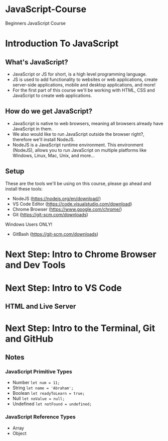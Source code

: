 # JavaScript-Course
Beginners JavaScript Course



# Introduction To JavaScript

## What's JavaScript?

- JavaScript or JS for short, is a high level programming language. 
- JS is used to add functionality to websites or web applications, create server-side applications, mobile and desktop applications, and more!
- For the first part of this course we'll be working with HTML, CSS and JavaScript to create web applications.  

## How do we get JavaScript?

- JavaScript is native to web browsers, meaning all browsers already have JavaScript in them. 
- We also would like to run JavaScript outside the browser right?, therefore we'll install NodeJS.
- NodeJS is a JavaScript runtime environment. This environment (NodeJS), allows you to run JavaScript on multiple platforms like Windows, Linux, Mac, Unix, and more...

## Setup

These are the tools we'll be using on this course, please go ahead and install these tools:

- NodeJS (https://nodejs.org/en/download/)
- VS Code Editor (https://code.visualstudio.com/download)
- Chrome Browser (https://www.google.com/chrome/)
- Git (https://git-scm.com/downloads)

Windows Users ONLY!

- GitBash (https://git-scm.com/downloads)

# Next Step: Intro to Chrome Browser and Dev Tools



# Next Step: Intro to VS Code 

## HTML and Live Server



# Next Step: Intro to the Terminal, Git and GitHub







## Notes

### JavaScript Primitive Types

- Number `let num = 11;`
- String `let name = 'Abraham';`
- Boolean `let readyToLearn = true;`
- Null `let noValue = null;`
- Undefined `let notFound = undefined;`

### JavaScript Reference Types

- Array
- Object